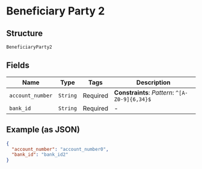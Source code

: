 
# Beneficiary Party 2

## Structure

`BeneficiaryParty2`

## Fields

| Name | Type | Tags | Description |
|  --- | --- | --- | --- |
| `account_number` | `String` | Required | **Constraints**: *Pattern*: `^[A-Z0-9]{6,34}$` |
| `bank_id` | `String` | Required | - |

## Example (as JSON)

```json
{
  "account_number": "account_number0",
  "bank_id": "bank_id2"
}
```

